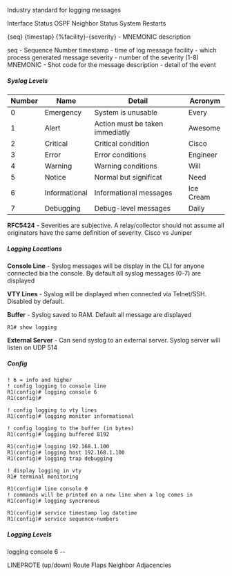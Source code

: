 Industry standard for logging messages 

Interface Status
OSPF Neighbor Status
System Restarts

{seq} {timestap} {%facility}-{severity} - MNEMONIC description

seq - Sequence Number
timestamp - time of log message
facility - which process generated message
severity - number of the severity (1-8)
MNEMONIC - Shot code for the message
description - detail of the event

##### Syslog Levels

| Number | Name          | Detail                          | Acronym   |
| ------ | ------------- | ------------------------------- | --------- |
| 0      | Emergency     | System is unusable              | Every     |
| 1      | Alert         | Action must be taken immediatly | Awesome   |
| 2      | Critical      | Critical condition              | Cisco     |
| 3      | Error         | Error conditions                | Engineer  |
| 4      | Warning       | Warning conditions              | Will      |
| 5      | Notice        | Normal but significat           | Need      |
| 6      | Informational | Informational messages          | Ice Cream |
| 7      | Debugging     | Debug-level messages            | Daily     |
**RFC5424** - Severities are subjective.  A relay/collector should not assume all originators have the same definition of severity.  Cisco vs Juniper 

##### Logging Locations

**Console Line** - Syslog messages will be display in the CLI for anyone connected bia the console.  By default all syslog messages (0-7) are displayed

**VTY Lines** - Syslog will be displayed when connected via Telnet/SSH.  Disabled by default.

**Buffer** - Syslog saved to RAM.  Default all message are displayed

```
R1# show logging
```

**External Server** - Can send syslog to an external server.  Syslog server will listen on UDP 514

##### Config

```
! 6 = info and higher
! config logging to console line
R1(config)# logging console 6 
R1(config)#
```

```
! config logging to vty lines
R1(config)# logging monitor informational
```

```
! config logging to the buffer (in bytes)
R1(config)# logging buffered 8192
```

```
R1(config)# logging 192.168.1.100
R1(config)# logging host 192.168.1.100
R1(config)# logging trap debugging 
```

```
! display logging in vty 
R1# terminal monitoring
```

```
R1(config)# line console 0
! commands will be printed on a new line when a log comes in
R1(config)# logging syncronous
```

```
R1(config)# service timestamp log datetime
R1(config)# service sequence-numbers
```


##### Logging Levels

logging console 6 --

LINEPROTE (up/down)
Route Flaps
Neighbor Adjacencies




